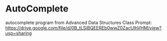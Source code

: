 # AutoComplete
autocomplete program from Advanced Data Structures Class
Prompt:
https://drive.google.com/file/d/0B_tLSiBQEEREb0wwZ0ZacUlhVHM/view?usp=sharing
